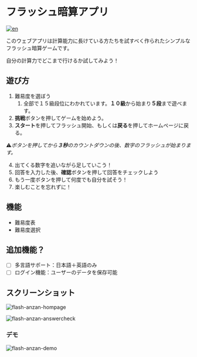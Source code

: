 # フラッシュ暗算アプリ
[![en](https://img.shields.io/badge/lang-en-blue.svg)](https://github.com/renm10/flash-anzan/blob/main/README.md)

このウェブアプリは計算能力に長けている方たちを試すべく作られたシンプルなフラッシュ暗算ゲームです。

自分の計算力でどこまで行けるか試してみよう！

## 遊び方
1. 難易度を選ぼう
    1. 全部で１５級段位にわかれています。**１０級**から始まり**５段**まで遊べます。
2. **挑戦**ボタンを押してゲームを始めよう。
3. **スタート**を押してフラッシュ開始、もしくは**戻る**を押してホームページに戻る。

⚠️*ボタンを押してから**３秒**のカウントダウンの後、数字のフラッシュが始まります。*

4. 出てくる数字を追いながら足していこう！
5. 回答を入力した後、**確認**ボタンを押して回答をチェックしよう
6. もう一度ボタンを押して何度でも自分を試そう！
7. 楽しむことを忘れずに！

## 機能
* 難易度表
* 難易度選択

## 追加機能？
- [ ] 多言語サポート：日本語＋英語のみ
- [ ] ログイン機能：ユーザーのデータを保存可能

## スクリーンショット
![flash-anzan-hompage](https://github.com/renm10/flash-anzan/assets/43124584/25e3ce16-c9e2-4627-b35b-1fcf1867ff83)

![flash-anzan-answercheck](https://github.com/renm10/flash-anzan/assets/43124584/c3ec6d25-d0dc-454b-bb23-270de15f6854)

### デモ
![flash-anzan-demo](https://github.com/renm10/flash-anzan/assets/43124584/d2ca01b4-878b-49d8-9a45-61c49b391daf)

